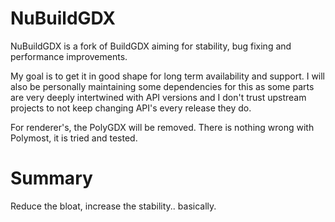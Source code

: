 # NuBuildGDX
NuBuildGDX is a fork of BuildGDX aiming for stability, bug fixing and performance improvements.

My goal is to get it in good shape for long term availability and support.  I will also be personally maintaining some dependencies for this as some parts are very deeply intertwined with API versions and I don't trust upstream projects to not keep changing API's every release they do.

For renderer's, the PolyGDX will be removed.  There is nothing wrong with Polymost, it is tried and tested.

# Summary
Reduce the bloat, increase the stability..  basically.
